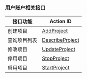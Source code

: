 ### 用户账户相关接口

| 接口功能   | Action ID       |
| ------ | --------------- |
| 创建项目   | [AddProject](https://cloud.tencent.com/document/product/378/4398)      |
| 查询项目列表 | [DescribeProject](https://cloud.tencent.com/document/product/378/4400) |
| 修改项目   | [UpdateProject](https://cloud.tencent.com/document/product/378/13620)   |
| 停用项目   | [StopProject ](https://cloud.tencent.com/document/product/378/13621)    |
| 启用项目   | [StartProject](https://cloud.tencent.com/document/product/378/13622)    |
